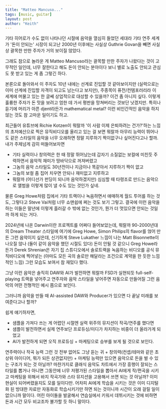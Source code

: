 ```yaml
---
title: "Matteo Mancuso..."
tags: [music, guitar]
layout: post
author: "Keith"
---
```


기타 히어로가 수도 없이 나타나던 시절에 음악을 열심히 들었던 세대라 기타 연주 세계가 '돈이 안되는' 시장이 되고난 2000년 이후에는 사실상 Guthrie Govan을 빼면 사실상 괄목한 만한 주자가 거의 보이질 않았다.

그래도 참으로 놀라운 게 Matteo Mancuso라는 괄목할 만한 주자가 나왔다는 것이 고무적인 일인데, 너무 잘한다고 해도 돈이 안되는 분야이다 보니 별로 노출도 안되고 관심도 못 받고 있는 게 좀 그렇긴 하다.

본론으로 돌아와서 이 주자도 10년 내에는 선계로 진입할 것 같아보이지만 (실력으로는 이미 선계에 진입할 자격이 되고도 남는다고 보지만), 주종목이 퓨전/컨템포러리라 이 세계에 머물고 있는 한 글쎄 상업적으로 대성할 수 있을까? 이건 좀 아니지 싶다. 이렇게 훌륭한 주자가 돈 맛을 보려고 엄한 데 가서 평판을 망쳐버리는 것보단 낫겠지만. 특히나 듣기에 머리가 아픈 djent라든가 mathematical metal? 이런 비인간적인 음악을 하지 않는 것도 참 고마운 일이기도 하고. 

최근들어 유튜브에 Richie Kotzen이 뭐랄까 '이 사람 이제 은퇴하려는 건가?'하는 느낌의 초저예산으로 찍은 뮤직비디오를 올리고 있는 걸 보면 뭐랄까 아무리 능력이 뛰어나도 같은 스타일의 음악을 너무 오래하면 정말 지루하기 짝이없구나 싶어진다고나 할까. 내가 주제넘게 감히 떠들어보자면 

- 기타 실력이나 창의력은 한 때 정말 뛰어났는데 갑자기 소질없는 보컬에 미친듯 주력하면서 음악적 재미가 땅바닥으로 꺼져버렸고
- 그놈의 음악 스타일도 30년전이나 지금이나 똑같아서 지루하기 짝이 없고
- 그놈의 보컬 좀 집어 치우면 안되나 재미없고 지루하고
- 뭐랄까 (어디선가 펀딩이 되니까 음악하겠지만) 심심할 때 타령조로 만드는 음악으로 앨범을 이렇게 많이 낼 수도 있는 것인가 싶네.

물론 Greg Howe처럼 집에서 기타 트랙이나 녹음하면서 애매하게 월드 투어를 하는 것도, 그렇다고 Steve Vai처럼 너무 쇼맨쉽에 쩌는 것도 보기 그렇고. 결국에 이런 음악을 하는 이들은 말년에 이렇게 흘러갈 수 밖에 없는 것인가, 뭔가 더 멋있으면 안되는 것일까 하게 되는 거다.

2024년에 나온 Darwin이란 프로젝트를 어쩌다 들어보았는데, 뭐랄까 90-2000년대의 Dream Theater 스타일에 여기에 Greg Howe, Simon Philips의 flavor를 얹어 만든 그런 음악이지 싶은데, 신기하게 Steve Lukather 느낌이 나는 Matt Bisonnette이 나오질 않나 (둘이 같이 음악을 했던 시절도 있다) 돈이 안될 것 같으니 Greg Howe라든가 Derek Shrenian은 자기 집 스튜디오에서 솔로트랙을 녹음하는 비디오를 공식 뮤직비디오에 찍어넣는 (아마도 모든 곡의 솔로만 해달라는 조건으로 계약을 한 듯한 느낌적인 느낌) 그런 모습도 보여서 참 재밌다 했다. 

그냥 이런 음악은 솔직히 DAW와 AI가 발전하면 뭐랄까 FSD가 실현되듯 full-self-playing 트랙을 넣어주고 연주자와 음악 스타일을 넣어주면 자동으로 만들어질 그런 음악의 어떤 전형적인 예시 쯤으로 보인다.

그러니까 음악을 만들 때 AI-assisted DAW와 Producer가 있으면 다 끝날 미래를 보여준다고나 할까? 

쉽게 얘기하자면, 

- 샘플을 가져다 쓰는 게 어렵던 시절엔 실력 위주의 뮤지션이 작곡/연주를 했다면
- 샘플이 발전하면서 실제 연주보단 프로듀싱/미디가 차지하는 비중이 더 올라가게 되었고
- AI가 발전하게 되면 오직 프로듀싱 + 마케팅으로 승부를 보게 될 것으로 보인다.

연주력이나 작곡 능력 그런 것 전부 없어도 그냥 듣는 귀 + 창의력(컨셉/테마와 같은 초상위 아이디어, 뭐가 되든 상관없지만) + 마케팅 능력만 있으면 음악으로 돈을 벌 수 있는 구조가 되는 것 아닐까? 마찬가지로 클래식 음악도 차트에서 가장 흥행이 잘되는 스타일를 뽑거나 아니면 그동안에 너무 저평가된 스타일을 뽑아서 AI에게 작/편곡을 시키고 마케팅을 위해서 바지 작곡가와 스타 뮤지션을 고용해서 쓰면 되는 것 아닐까? 이미 현실이 되어버렸을지도 모를 일이다만. 어차피 AI에게 학습을 시키는 것은 이미 디지털화 된 방대한 자료만 자동화로 학습시키기만 하면 되는 것이니까 시간이 오래 걸릴 일이 없으니까 말이다. 어린 아이돌을 발굴해서 연습실에서 키워서 데뷔시키는 것에 비하면 돈과 시간 모두 비교조차 불가할 듯 하니 말이다.


